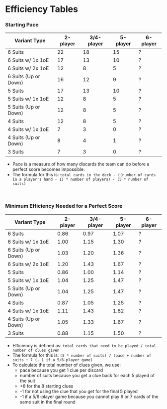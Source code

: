 # Efficiency Tables

### Starting Pace

| Variant Type         | 2-player | 3/4-player | 5-player | 6-player |
| -------------------- | -------- | ---------- | -------- | -------- |
| 6 Suits              | 22       | 18         | 15       | ?        |
| 6 Suits w/ 1x 1oE    | 17       | 13         | 10       | ?        |
| 6 Suits w/ 2x 1oE    | 12       | 8          | 5        | ?        |
| 6 Suits (Up or Down) | 16       | 12         | 9        | ?        |
| 5 Suits              | 17       | 13         | 10       | ?        |
| 5 Suits w/ 1x 1oE    | 12       | 8          | 5        | ?        |
| 5 Suits (Up or Down) | 12       | 8          | 5        | ?        |
| 4 Suits              | 12       | 8          | 5        | ?        |
| 4 Suits w/ 1x 1oE    | 7        | 3          | 0        | ?        |
| 4 Suits (Up or Down) | 8        | 4          | 1        | ?        |
| 3 Suits              | 7        | 3          | 0        | ?        |

* Pace is a measure of how many discards the team can do before a perfect score becomes impossible.
* The formula for this is: `total cards in the deck - ((number of cards in a player's hand - 1) * number of players) - (5 * number of suits)`

<br />

### Minimum Efficiency Needed for a Perfect Score

| Variant Type         | 2-player | 3/4-player | 5-player | 6-player |
| -------------------- | -------- | ---------- | -------- | -------- |
| 6 Suits              | 0.86     | 0.97       | 1.07     | ?        |
| 6 Suits w/ 1x 1oE    | 1.00     | 1.15       | 1.30     | ?        |
| 6 Suits (Up or Down) | 1.03     | 1.20       | 1.36     | ?        |
| 6 Suits w/ 2x 1oE    | 1.20     | 1.43       | 1.67     | ?        |
| 5 Suits              | 0.86     | 1.00       | 1.14     | ?        |
| 5 Suits w/ 1x 1oE    | 1.04     | 1.25       | 1.47     | ?        |
| 5 Suits (Up or Down) | 1.04     | 1.25       | 1.47     | ?        |
| 4 Suits              | 0.87     | 1.05       | 1.25     | ?        |
| 4 Suits w/ 1x 1oE    | 1.11     | 1.43       | 1.82     | ?        |
| 4 Suits (Up or Down) | 1.05     | 1.33       | 1.67     | ?        |
| 3 Suits              | 0.88     | 1.15       | 1.50     | ?        |

* Efficiency is defined as: `total cards that need to be played / total number of clues given`
* The formula for this is: `(5 * number of suits) / (pace + number of suits + 7 (- 1 if a 5/6-player game)`
* To calculate the total number of clues given, we use:
  * pace because you get 1 clue per discard
  * number of suits because you get a clue back for each 5 played of the suit
  * +8 for the 8 starting clues
  * -1 for not using the clue that you get for the final 5 played
  * -1 if a 5/6-player game because you cannot play 6 or 7 cards of the same suit in the final round
